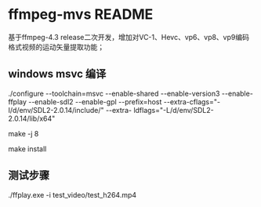 ffmpeg-mvs README
=============

基于ffmpeg-4.3 release二次开发，增加对VC-1、Hevc、vp6、vp8、vp9编码格式视频的运动矢量提取功能；

## windows msvc 编译
  ./configure --toolchain=msvc --enable-shared --enable-version3 --enable-ffplay --enable-sdl2 --enable-gpl --prefix=host --extra-cflags="-I/d/env/SDL2-2.0.14/include/" --extra-   ldflags="-L/d/env/SDL2-2.0.14/lib/x64"  
  
  make -j 8
  
  make install

## 测试步骤
  ./ffplay.exe -i test_video/test_h264.mp4
